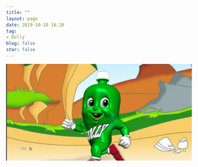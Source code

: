 ```yaml
---
title: ""
layout: page
date: 2019-10-18 16:20
tag: 
- Dolly
blog: false
star: false
---
```


![Dollly1](/assets/images/dolly1.png)
